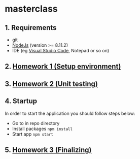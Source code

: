# masterclass

## 1. Requirements
- git
- [NodeJs](https://nodejs.org/en/download/) (version >= 8.11.2)
- IDE (eg [Visual Studio Code](https://code.visualstudio.com/download), Notepad or so on)

## 2. [Homework 1 (Setup environment)](1.homework.md)
## 3. [Homework 2 (Unit testing)](2.homework.md)

## 4. Startup
In order to start the application you should follow steps below:
- Go to in repo directory
- Install packages ``npm install``
- Start app ``npm start``

## 5. [Homework 3 (Finalizing)](3.homework.md)